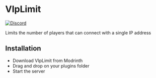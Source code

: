 # VIpLimit

[![Discord](https://img.shields.io/discord/899740810956910683?color=7289da&label=Discord)](https://discord.gg/5NMMzK5mAn)

Limits the number of players that can connect with a single IP address

## Installation
- Download VIpLimit from Modrinth
- Drag and drop on your plugins folder
- Start the server
